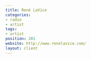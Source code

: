 ```yaml
---
title: René LaVice
categories:
- radio
- artist
tags:
- artist
position: 201
website: http://www.renelavice.com/
layout: client
---
```


